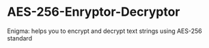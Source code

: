 # AES-256-Enryptor-Decryptor
Enigma: helps you to encrypt and decrypt text strings using AES-256 standard
